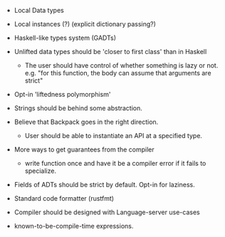 * Local Data types

* Local instances (?) (explicit dictionary passing?)

* Haskell-like types system (GADTs)

* Unlifted data types should be 'closer to first class' than in Haskell
  - The user should have control of whether something is lazy or not.
    e.g. "for this function, the body can assume that arguments are strict"

* Opt-in 'liftedness polymorphism'

* Strings should be behind some abstraction.

* Believe that Backpack goes in the right direction.
  - User should be able to instantiate an API at a specified type.

* More ways to get guarantees from the compiler
  - write function once and have it be a compiler error if it fails to specialize.

* Fields of ADTs should be strict by default. Opt-in for laziness.

* Standard code formatter (rustfmt)

* Compiler should be designed with Language-server use-cases

* known-to-be-compile-time expressions.
